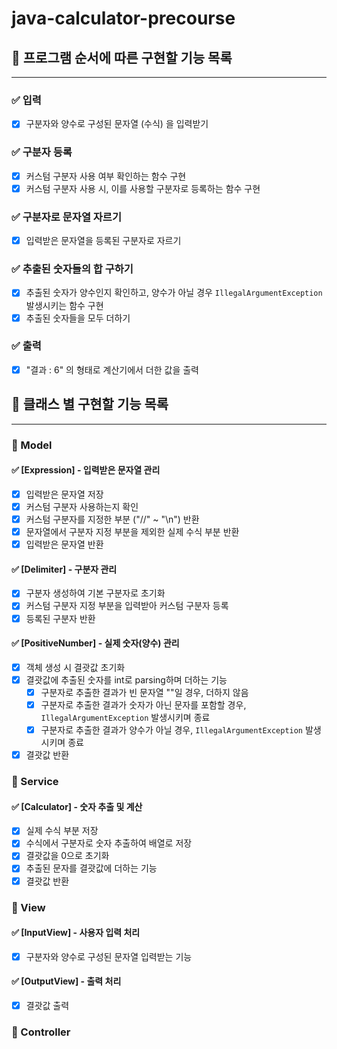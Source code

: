 # java-calculator-precourse

## 📌 프로그램 순서에 따른 구현할 기능 목록

---

### ✅ 입력

- [X] 구분자와 양수로 구성된 문자열 (수식) 을 입력받기

### ✅ 구분자 등록

- [X] 커스텀 구분자 사용 여부 확인하는 함수 구현
- [X] 커스텀 구분자 사용 시, 이를 사용할 구분자로 등록하는 함수 구현

### ✅ 구분자로 문자열 자르기

- [X] 입력받은 문자열을 등록된 구분자로 자르기

### ✅ 추출된 숫자들의 합 구하기

- [X] 추출된 숫자가 양수인지 확인하고, 양수가 아닐 경우 `IllegalArgumentException` 발생시키는 함수 구현
- [X] 추출된 숫자들을 모두 더하기

### ✅ 출력

- [X] "결과 : 6" 의 형태로 계산기에서 더한 값을 출력

## 📌 클래스 별 구현할 기능 목록

---

### 📝 Model

#### ✅ [Expression] - 입력받은 문자열 관리

- [X] 입력받은 문자열 저장
- [X] 커스텀 구분자 사용하는지 확인
- [X] 커스텀 구분자를 지정한 부분 ("//" ~ "\n") 반환
- [X] 문자열에서 구분자 지정 부분을 제외한 실제 수식 부분 반환
- [X] 입력받은 문자열 반환

#### ✅ [Delimiter] - 구분자 관리

- [X] 구분자 생성하여 기본 구분자로 초기화
- [X] 커스텀 구분자 지정 부분을 입력받아 커스텀 구분자 등록
- [X] 등록된 구분자 반환

#### ✅ [PositiveNumber] - 실제 숫자(양수) 관리

- [X] 객체 생성 시 결괏값 초기화
- [X] 결괏값에 추출된 숫자를 int로 parsing하며 더하는 기능
    - [X] 구분자로 추출한 결과가 빈 문자열 ""일 경우, 더하지 않음
    - [X] 구분자로 추출한 결과가 숫자가 아닌 문자를 포함할 경우, `IllegalArgumentException` 발생시키며 종료
    - [X] 구분자로 추출한 결과가 양수가 아닐 경우, `IllegalArgumentException` 발생시키며 종료
- [X] 결괏값 반환

### 📝 Service

#### ✅ [Calculator] - 숫자 추출 및 계산

- [X] 실제 수식 부분 저장
- [X] 수식에서 구분자로 숫자 추출하여 배열로 저장
- [X] 결괏값을 0으로 초기화
- [X] 추출된 문자를 결괏값에 더하는 기능
- [X] 결괏값 반환

### 📝 View

#### ✅ [InputView] - 사용자 입력 처리

- [X] 구분자와 양수로 구성된 문자열 입력받는 기능

#### ✅ [OutputView] - 출력 처리

- [X] 결괏값 출력

### 📝 Controller